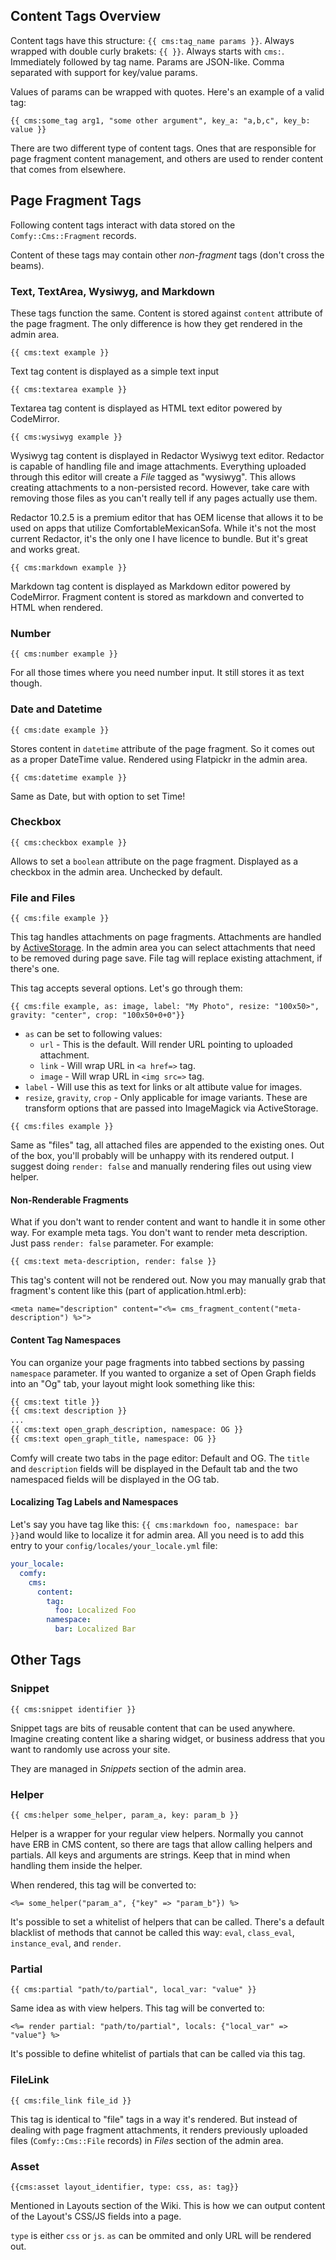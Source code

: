 ## Content Tags Overview

Content tags have this structure: `{{ cms:tag_name params }}`. Always wrapped
with double curly brakets: `{{ }}`. Always starts with `cms:`. Immediately
followed by tag name. Params are JSON-like. Comma separated with support for
key/value params.

Values of params can be wrapped with quotes. Here's an example of a valid tag:

`{{ cms:some_tag arg1, "some other argument", key_a: "a,b,c", key_b: value }}`

There are two different type of content tags. Ones that are responsible for page
fragment content management, and others are used to render content that comes
from elsewhere.

## Page Fragment Tags

Following content tags interact with data stored on the `Comfy::Cms::Fragment`
records.

Content of these tags may contain other *non-fragment* tags (don't cross the beams).

### Text, TextArea, Wysiwyg, and Markdown

These tags function the same. Content is stored against `content` attribute of
the page fragment. The only difference is how they get rendered in the admin area.

```
{{ cms:text example }}
```
Text tag content is displayed as a simple text input

```
{{ cms:textarea example }}
```
Textarea tag content is displayed as HTML text editor powered by CodeMirror.

```
{{ cms:wysiwyg example }}
```
Wysiwyg tag content is displayed in Redactor Wysiwyg text editor. Redactor is
capable of handling file and image attachments. Everything uploaded through
this editor will create a *File* tagged as "wysiwyg". This allows creating
attachments to a non-persisted record. However, take care with removing those
files as you can't really tell if any pages actually use them.

Redactor 10.2.5 is a premium editor that has OEM license that allows it to be
used on apps that utilize ComfortableMexicanSofa. While it's not the most current
Redactor, it's the only one I have licence to bundle. But it's great and works
great.

```
{{ cms:markdown example }}
```
Markdown tag content is displayed as Markdown editor powered by CodeMirror.
Fragment content is stored as markdown and converted to HTML when rendered.

### Number
```
{{ cms:number example }}
```
For all those times where you need number input. It still stores it as text though.

### Date and Datetime

```
{{ cms:date example }}
```
Stores content in `datetime` attribute of the page fragment. So it comes out as
a proper DateTime value. Rendered using Flatpickr in the admin area.

```
{{ cms:datetime example }}
```
Same as Date, but with option to set Time!

### Checkbox

```
{{ cms:checkbox example }}
```
Allows to set a `boolean` attribute on the page fragment. Displayed as a checkbox
in the admin area. Unchecked by default.

### File and Files

```
{{ cms:file example }}
```
This tag handles attachments on page fragments. Attachments are handled by
[ActiveStorage](https://github.com/rails/rails/tree/master/activestorage). In
the admin area you can select attachments that need to be removed during page
save. File tag will replace existing attachment, if there's one.

This tag accepts several options. Let's go through them:

```
{{ cms:file example, as: image, label: "My Photo", resize: "100x50>", gravity: "center", crop: "100x50+0+0"}}
```
- `as` can be set to following values:
  - `url` - This is the default. Will render URL pointing to uploaded attachment.
  - `link` - Will wrap URL in `<a href=>` tag.
  - `image` - Will wrap URL in `<img src=>` tag.
- `label` - Will use this as text for links or alt attibute value for images.
- `resize`, `gravity`, `crop` - Only applicable for image variants. These are
  transform options that are passed into ImageMagick via ActiveStorage.

```
{{ cms:files example }}
```
Same as "files" tag, all attached files are appended to the existing ones. Out
of the box, you'll probably will be unhappy with its rendered output. I suggest
doing `render: false` and manually rendering files out using view helper.


#### Non-Renderable Fragments

What if you don't want to render content and want to handle it in some other way.
For example meta tags. You don't want to render meta description. Just pass
`render: false` parameter. For example:

```
{{ cms:text meta-description, render: false }}
```

This tag's content will not be rendered out. Now you may manually grab that
fragment's content like this (part of application.html.erb):

```erb
<meta name="description" content="<%= cms_fragment_content("meta-description") %>">
```

#### Content Tag Namespaces

You can organize your page fragments into tabbed sections by passing `namespace`
parameter. If you wanted to organize a set of Open Graph fields into an "Og"
tab, your layout might look something like this:

```html
{{ cms:text title }}
{{ cms:text description }}
...
{{ cms:text open_graph_description, namespace: OG }}
{{ cms:text open_graph_title, namespace: OG }}
```

Comfy will create two tabs in the page editor: Default and OG. The `title` and
`description` fields will be displayed in the Default tab and the two namespaced
fields will be displayed in the OG tab.

#### Localizing Tag Labels and Namespaces

Let's say you have tag like this: `{{ cms:markdown foo, namespace: bar }}`and
would like to localize it for admin area. All you need is to add this entry to
your `config/locales/your_locale.yml` file:

```yml
your_locale:
  comfy:
    cms:
      content:
        tag:
          foo: Localized Foo
        namespace:
          bar: Localized Bar
```

## Other Tags
### Snippet

```
{{ cms:snippet identifier }}
```
Snippet tags are bits of reusable content that can be used anywhere. Imagine
creating content like a sharing widget, or business address that you want to
randomly use across your site.

They are managed in *Snippets* section of the admin area.

### Helper

```
{{ cms:helper some_helper, param_a, key: param_b }}
```
Helper is a wrapper for your regular view helpers. Normally you cannot have ERB
in CMS content, so there are tags that allow calling helpers and partials. All
keys and arguments are strings. Keep that in mind when handling them inside the
helper.

When rendered, this tag will be converted to:

```erb
<%= some_helper("param_a", {"key" => "param_b"}) %>
```

It's possible to set a whitelist of helpers that can be called. There's a default
blacklist of methods that cannot be called this way: `eval`, `class_eval`,
`instance_eval`, and `render`.

### Partial

```
{{ cms:partial "path/to/partial", local_var: "value" }}
```
Same idea as with view helpers. This tag will be converted to:

```erb
<%= render partial: "path/to/partial", locals: {"local_var" => "value"} %>
```
It's possible to define whitelist of partials that can be called via this tag.

### FileLink

```
{{ cms:file_link file_id }}
```

This tag is identical to "file" tags in a way it's rendered. But instead of
dealing with page fragment attachments, it renders previously uploaded files
(`Comfy::Cms::File` records) in *Files* section of the admin area.

### Asset

```
{{cms:asset layout_identifier, type: css, as: tag}}
```

Mentioned in Layouts section of the Wiki. This is how we can output content
of the Layout's CSS/JS fields into a page.

`type` is either `css` or `js`. `as` can be ommited and only URL will be
rendered out.
